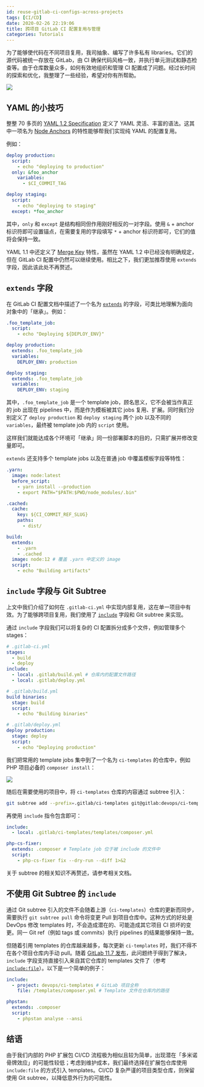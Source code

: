 ```yaml
---
id: reuse-gitlab-ci-configs-across-projects
tags: [CI/CD]
date: 2020-02-26 22:19:06
title: 跨项目 GitLab CI 配置复用与管理
categories: Tutorials
---
```


为了能够使代码在不同项目复用，我司抽象、编写了许多私有 libraries。它们的源代码被统一存放在 GitLab，由 CI 确保代码风格一致，并执行单元测试和静态检查等。由于仓库数量众多，如何有效地组织和管理 CI 配置成了问题。经过长时间的探索和优化，我整理了一些经验，希望对你有所帮助。

<!--more-->

![](/resources/7d88ca70b055b3162b4c4b3c0499ab95.png)

## YAML 的小技巧

整整 70 多页的 [YAML 1.2 Specification](https://yaml.org/spec/1.2/spec.pdf) 定义了 YAML 灵活、丰富的语法。这其中一项名为 [Node Anchors](https://yaml.org/spec/1.2/spec.html#id2785586) 的特性能够帮我们实现纯 YAML 的配置复用。

例如：

```yaml
deploy production:
  script:
    - echo "deploying to production"
  only: &foo_anchor
    variables:
      - $CI_COMMIT_TAG

deploy staging:
  script:
    - echo "deploying to staging"
  except: *foo_anchor
```

其中，`only` 和 `except` 是结构相同但作用刚好相反的一对字段。使用 `&` + anchor 标识符即可设置锚点，在需要复用的字段填写 `*` + anchor 标识符即可，它们的值将会保持一致。

YAML 1.1 中还定义了 [Merge Key](https://yaml.org/type/merge.html) 特性，虽然在 YAML 1.2 中已经没有明确规定，但在 GitLab CI 配置中仍然可以继续使用。相比之下，我们更加推荐使用 `extends` 字段，因此该此处不再赘述。

## `extends` 字段

在 GitLab CI 配置文档中描述了一个名为 [`extends`](https://docs.gitlab.com/ee/ci/yaml/#extends) 的字段，可类比地理解为面向对象中的「继承」。例如：

```yaml
.foo_template_job:
  script:
    - echo "Deploying ${DEPLOY_ENV}"

deploy production:
  extends: .foo_template_job
  variables:
    DEPLOY_ENV: production

deploy staging:
  extends: .foo_template_job
  variables:
    DEPLOY_ENV: staging
```

其中，`.foo_template_job` 是一个 template job，顾名思义，它不会被当作真正的 job 出现在 pipelines 中，而是作为模板被其它 jobs 复用、扩展。同时我们分别定义了 `deploy production` 和 `deploy staging` 两个 job 以及不同的 `variables`，最终被 template job 内的 `script` 使用。

这样我们就能达成各个环境可「继承」同一份部署脚本的目的，只需扩展并修改变量即可。

`extends` 还支持多个 template jobs 以及在普通 job 中覆盖模板字段等特性：

```yaml
.yarn:
  image: node:latest
  before_script:
    - yarn install --production
    - export PATH="$PATH:$PWD/node_modules/.bin"

.cached:
  cache:
    key: ${CI_COMMIT_REF_SLUG}
    paths:
      - dist/

build:
  extends:
    - .yarn
    - .cached
  image: node:12 # 覆盖 .yarn 中定义的 image
  script:
    - echo "Building artifacts"
```

## `include` 字段与 Git Subtree

上文中我们介绍了如何在 `.gitlab-ci.yml` 中实现内部复用，这在单一项目中有效。为了能够跨项目复用，我们使用了 [`include`](https://docs.gitlab.com/ee/ci/yaml/#include) 字段和 Git subtree 来实现。

通过 `include` 字段我们可以将复杂的 CI 配置拆分成多个文件，例如管理多个 stages：

```yaml
# .gitlab-ci.yml
stages:
  - build
  - deploy
include:
  - local: .gitlab/build.yml # 仓库内的配置文件路径
  - local: .gitlab/deploy.yml

# .gitlab/build.yml
build binaries:
  stage: build
  script:
    - echo "Building binaries"

# .gitlab/deploy.yml
deploy production:
  stage: deploy
  script:
    - echo "Deploying production"
```

我们把常用的 template jobs 集中到了一个名为 `ci-templates` 的仓库中，例如 PHP 项目必备的 `composer install`：

![](/resources/bdd8e4f8f8ac2599d4e3838779c68253.png)

随后在需要使用的项目中，将 `ci-templates` 仓库的内容通过 subtree 引入：

```bash
git subtree add --prefix=.gitlab/ci-templates git@gitlab:devops/ci-templates.git master --squash
```

再使用 `include` 指令包含即可：

```yaml
include:
  - local: .gitlab/ci-templates/templates/composer.yml

php-cs-fixer:
  extends: .composer # Template job 位于被 include 的文件中
  script:
    - php-cs-fixer fix --dry-run --diff 1>&2
```

关于 subtree 的相关知识不再赘述，请参考相关文档。

## 不使用 Git Subtree 的 `include`

通过 Git subtree 引入的文件不会随着上游（`ci-templates`）仓库的更新而同步，需要执行 `git subtree pull` 命令将变更 Pull 到项目仓库中。这种方式的好处是 DevOps 修改 templates 时，不会造成潜在的、可能造成其它项目 CI 损坏的变更。同一 Git ref（例如 tags 或 commits）执行 pipelines 的结果能够保持一致。

但随着引用 templates 的仓库越来越多，每次更新 `ci-templates` 时，我们不得不在各个项目仓库内手动 pull。随着 [GitLab 11.7 发布](https://about.gitlab.com/releases/2019/01/22/gitlab-11-7-released/#include-cicd-files-from-other-projects-and-templates)，此问题终于得到了解决，`include` 字段支持直接引入来自其它仓库的 templates 文件了（参考 [`include:file`](https://docs.gitlab.com/ee/ci/yaml/#includefile)）。以下是一个简单的例子：

```yaml
include:
  - project: devops/ci-templates # GitLab 项目全称
    file: /templates/composer.yml # Template 文件在仓库内的路径

phpstan:
  extends: .composer
  script:
    - phpstan analyse --ansi
```

## 结语

由于我们内部的 PHP 扩展包 CI/CD 流程极为相似且较为简单，出现潜在「多米诺骨牌效应」的可能性较低；考虑到维护成本，我们最终选择在扩展包仓库使用 `include:file` 的方式引入 templates。CI/CD 复杂严谨的项目类型仓库，则保留使用 Git subtree，以降低意外行为的可能性。
